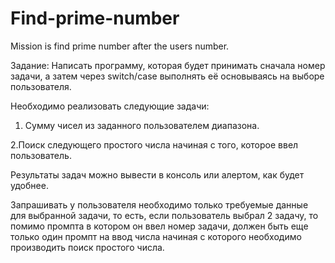 # Find-prime-number
Mission is find prime number after the users number.

Задание:
Написать программу, которая будет принимать сначала номер задачи, а затем через switch/case выполнять её основываясь на выборе пользователя.

Необходимо реализовать следующие задачи:

1. Сумму чисел из заданного пользователем диапазона.

2.Поиск следующего простого числа начиная с того, которое ввел пользователь.

Результаты задач можно вывести в консоль или алертом, как будет удобнее.

Запрашивать у пользователя необходимо только требуемые данные для выбранной задачи, то есть,
если пользователь выбрал 2 задачу, то помимо промпта в котором он ввел номер задачи, должен быть еще только один промпт 
на ввод числа начиная с которого необходимо производить поиск простого числа.
